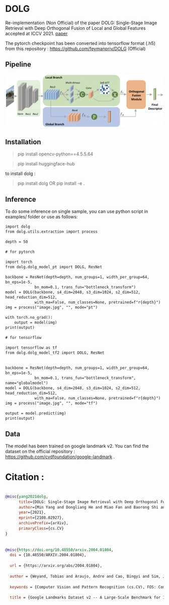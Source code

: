 # DOLG

Re-implementation (Non Official) of the paper DOLG: Single-Stage Image Retrieval with Deep Orthogonal Fusion of Local and Global Features accepted at ICCV 2021.
[paper](https://arxiv.org/pdf/2108.02927.pdf)

The pytorch checkpoint has been converted into tensorflow format (.h5) from this repository : https://github.com/feymanpriv/DOLG (Official) 

## Pipeline

![Image](images/dolg.png)

## Installation 

> pip install opencv-python==4.5.5.64

> pip install huggingface-hub

to install dolg : 

> pip install dolg
OR 
> pip install -e .

## Inference

To do some inference on single sample, you can use python script in examples/ folder or use as follows:

```
import dolg
from dolg.utils.extraction import process

depth = 50

# for pytorch

import torch
from dolg.dolg_model_pt import DOLG, ResNet

backbone = ResNet(depth=depth, num_groups=1, width_per_group=64, bn_eps=1e-5, 
             bn_mom=0.1, trans_fun="bottleneck_transform")
model = DOLG(backbone, s4_dim=2048, s3_dim=1024, s2_dim=512, head_reduction_dim=512,
             with_ma=False, num_classes=None, pretrained=f"r{depth}")
img = process("image.jpg", "", mode="pt")

with torch.no_grad():
    output = model(img)
print(output)

# for tensorflow

import tensorflow as tf
from dolg.dolg_model_tf2 import DOLG, ResNet


backbone = ResNet(depth=depth, num_groups=1, width_per_group=64, bn_eps=1e-5, 
             bn_mom=0.1, trans_fun="bottleneck_transform", name="globalmodel")
model = DOLG(backbone, s4_dim=2048, s3_dim=1024, s2_dim=512, head_reduction_dim=512,
             with_ma=False, num_classes=None, pretrained=f"r{depth}")
img = process("image.jpg", "", mode="tf")

output = model.predict(img)
print(output)
```

## Data 

The model has been trained on google landmark v2. You can find the dataset on the official repository : https://github.com/cvdfoundation/google-landmark .


# Citation : 

```bibtex

@misc{yang2021dolg,
      title={DOLG: Single-Stage Image Retrieval with Deep Orthogonal Fusion of Local and Global Features}, 
      author={Min Yang and Dongliang He and Miao Fan and Baorong Shi and Xuetong Xue and Fu Li and Errui Ding and Jizhou Huang},
      year={2021},
      eprint={2108.02927},
      archivePrefix={arXiv},
      primaryClass={cs.CV}
}


@misc{https://doi.org/10.48550/arxiv.2004.01804,
  doi = {10.48550/ARXIV.2004.01804},
  
  url = {https://arxiv.org/abs/2004.01804},
  
  author = {Weyand, Tobias and Araujo, Andre and Cao, Bingyi and Sim, Jack},
  
  keywords = {Computer Vision and Pattern Recognition (cs.CV), FOS: Computer and information sciences, FOS: Computer and information sciences},
  
  title = {Google Landmarks Dataset v2 -- A Large-Scale Benchmark for Instance-Level Recognition and Retrieval},
```